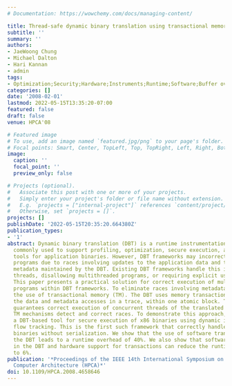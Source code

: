 ```yaml
---
# Documentation: https://wowchemy.com/docs/managing-content/

title: Thread-safe dynamic binary translation using transactional memory
subtitle: ''
summary: ''
authors:
- JaeWoong Chung
- Michael Dalton
- Hari Kannan
- admin
tags:
- Optimization;Security;Hardware;Instruments;Runtime;Software;Buffer overflow
categories: []
date: '2008-02-01'
lastmod: 2022-05-15T13:35:20-07:00
featured: false
draft: false
venue: HPCA'08

# Featured image
# To use, add an image named `featured.jpg/png` to your page's folder.
# Focal points: Smart, Center, TopLeft, Top, TopRight, Left, Right, BottomLeft, Bottom, BottomRight.
image:
  caption: ''
  focal_point: ''
  preview_only: false

# Projects (optional).
#   Associate this post with one or more of your projects.
#   Simply enter your project's folder or file name without extension.
#   E.g. `projects = ["internal-project"]` references `content/project/deep-learning/index.md`.
#   Otherwise, set `projects = []`.
projects: []
publishDate: '2022-05-15T20:35:20.664380Z'
publication_types:
- '1'
abstract: Dynamic binary translation (DBT) is a runtime instrumentation technique
  commonly used to support profiling, optimization, secure execution, and bug detection
  tools for application binaries. However, DBT frameworks may incorrectly handle multithreaded
  programs due to races involving updates to the application data and the corresponding
  metadata maintained by the DBT. Existing DBT frameworks handle this issue by serializing
  threads, disallowing multithreaded programs, or requiring explicit use of locks.
  This paper presents a practical solution for correct execution of multithreaded
  programs within DBT frameworks. To eliminate races involving metadata, we propose
  the use of transactional memory (TM). The DBT uses memory transactions to encapsulate
  the data and metadata accesses in a trace, within one atomic block. This approach
  guarantees correct execution of concurrent threads of the translated program, as
  TM mechanisms detect and correct races. To demonstrate this approach, we implemented
  a DBT-based tool for secure execution of x86 binaries using dynamic information
  flow tracking. This is the first such framework that correctly handles multithreaded
  binaries without serialization. We show that the use of software transactions in
  the DBT leads to a runtime overhead of 40%. We also show that software optimizations
  in the DBT and hardware support for transactions can reduce the runtime overhead
  to 6%.
publication: '*Proceedings of the IEEE 14th International Symposium on High Performance
  Computer Architecture (HPCA)*'
doi: 10.1109/HPCA.2008.4658646
---
```

